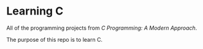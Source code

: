 # Learning C

All of the programming projects from *C Programming: A Modern Approach*.

The purpose of this repo is to learn C.